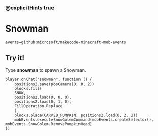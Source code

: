 ### @explicitHints true

# Snowman

```package
events=github:microsoft/makecode-minecraft-mob-events
```

## Try it!

Type **snowman** to spawn a Snowman.

```template
player.onChat("snowman", function () {
    positions2.save(posCamera(0, 0, 2))
    blocks.fill(
    SNOW,
    positions2.load(0, 0, 0),
    positions2.load(0, 1, 0),
    FillOperation.Replace
    )
    blocks.place(CARVED_PUMPKIN, positions2.load(0, 2, 0))
    mobEvents.executeSnowGolemCommand(mobEvents.createSelector(), mobEvents.SnowGolem.RemovePumpkinHead)
})
```